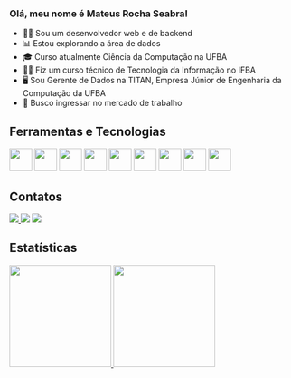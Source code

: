 ### Olá, meu nome é Mateus Rocha Seabra!

- 👨‍💻 Sou um desenvolvedor web e de backend
- 📊 Estou explorando a área de dados
- 🎓 Curso atualmente Ciência da Computação na UFBA
- 👨‍🎓 Fiz um curso técnico de Tecnologia da Informação no IFBA
- ‍🖥️ Sou Gerente de Dados na TITAN, Empresa Júnior de Engenharia da Computação da UFBA
- 💼 Busco ingressar no mercado de trabalho

## Ferramentas e Tecnologias

<img loading="lazy" src="https://cdn.jsdelivr.net/gh/devicons/devicon@latest/icons/git/git-original.svg" width="40" height="40"/> <img loading="lazy" src="https://cdn.jsdelivr.net/gh/devicons/devicon@latest/icons/python/python-original.svg" width="40" height="40"/> <img loading="lazy" src="https://cdn.jsdelivr.net/gh/devicons/devicon@latest/icons/cplusplus/cplusplus-original.svg" width="40" height="40"/>
<img loading="lazy" src="https://cdn.jsdelivr.net/gh/devicons/devicon@latest/icons/javascript/javascript-original.svg" width="40" height="40"/> <img loading="lazy" src="https://cdn.jsdelivr.net/gh/devicons/devicon@latest/icons/typescript/typescript-original.svg" width="40" height="40"/> <img loading="lazy" src="https://cdn.jsdelivr.net/gh/devicons/devicon@latest/icons/mysql/mysql-original.svg" width="40" height="40"/>
<img loading="lazy" src="https://cdn.jsdelivr.net/gh/devicons/devicon@latest/icons/unity/unity-original.svg" width="40" height="40"/> <img loading="lazy" src="https://cdn.jsdelivr.net/gh/devicons/devicon@latest/icons/react/react-original.svg" width="40" height="40"/> <img loading="lazy" src="https://cdn.jsdelivr.net/gh/devicons/devicon@latest/icons/nextjs/nextjs-original.svg" width="40" height="40"/>

## Contatos

<div>
<a href="mailto:mateusseabra4223@gmail.com"> <img loading="lazy" src="https://img.shields.io/badge/Gmail-D14836?style=for-the-badge&logo=gmail&logoColor=white"> </a>
<a href="https://www.linkedin.com/in/mateus-seabra-3b3251226/" target="_blank"><img loading="lazy" src="https://img.shields.io/badge/-LinkedIn-%230077B5?style=for-the-badge&logo=linkedin&logoColor=white" target="_blank"></a>  
<a href="https://wa.me/5571992184156" target="_blank"> <img loading="lazy" src="https://img.shields.io/badge/WhatsApp-25D366?style=for-the-badge&logo=whatsapp&logoColor=white"> </a>
</div>

## Estatísticas

<div>
<a href="https://github.com/MateusSeabra">
<img loading="lazy" height="180em" src="https://github-readme-stats.vercel.app/api/top-langs/?username=MateusSeabra&layout=compact&langs_count=7&theme=dracula"/>
<img loading="lazy" height="180em" src="https://github-readme-stats.vercel.app/api?username=MateusSeabra&show_icons=true&theme=dracula&include_all_commits=true&count_private=true"/>
</div>

